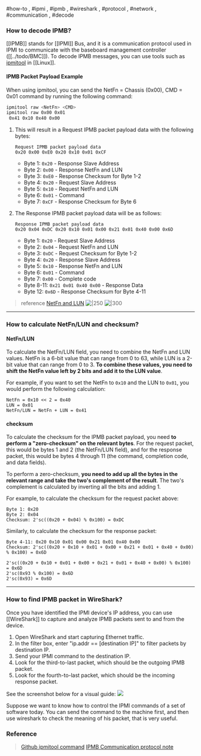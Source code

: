 #how-to , #ipmi , #ipmb , #wireshark , #protocol , #network , #communication , #decode

### How to decode IPMB?

[[IPMB]] stands for [[IPMI]] Bus, and it is a communication protocol used in IPMI to communicate with the baseboard management controller ([[../todo/BMC]]). To decode IPMB messages, you can use tools such as [ipmitool](../todo/ipmitool) in [[Linux]].

#### IPMB Packet Payload Example

When using ipmitool, you can send the NetFn = Chassis (0x00), CMD = 0x01 command by running the following command:

```bash
ipmitool raw <NetFn> <CMD>
ipmitool raw 0x00 0x01
 0x41 0x10 0x40 0x00
```

1. This will result in a Request IPMB packet payload data with the following bytes:

    ```
    Request IPMB packet payload data
    0x20 0x00 0xE0 0x20 0x10 0x01 0xCF
    ```
    * Byte 1: `0x20` - Response Slave Address
    * Byte 2: `0x00` - Response NetFn and LUN
    * Byte 3: `0xE0` - Response Checksum for Byte 1-2
    * Byte 4: `0x20` - Request Slave Address
    * Byte 5: `0x10` - Request NetFn and LUN
    * Byte 6: `0x01` - Command
    * Byte 7: `0xCF` - Response Checksum for Byte 6

2. The Response IPMB packet payload data will be as follows:

    ```
    Response IPMB packet payload data
    0x20 0x04 0xDC 0x20 0x10 0x01 0x00 0x21 0x01 0x40 0x00 0x6D
    ```

    * Byte 1: `0x20` - Request Slave Address
    * Byte 2: `0x04` - Request NetFn and LUN
    * Byte 3: `0xDC` - Request Checksum for Byte 1-2
    * Byte 4: `0x20` - Response Slave Address
    * Byte 5: `0x10` - Response NetFn and LUN
    * Byte 6: `0x01` - Command
    * Byte 7: `0x00` - Complete code
    * Byte 8-11: `0x21 0x01 0x40 0x00` - Response Data
    * Byte 12: `0x6D` - Response Checksum for Byte 4-11

> reference [NetFn and LUN](https://prayprogramer.wordpress.com/2015/06/02/ipmb%E9%80%9A%E8%A8%8A%E5%8D%94%E5%AE%9A%E7%AD%86%E8%A8%98/)
> ![|250](../../attachments/How%20to%20decode%20IPMI%20packet.png)
> ![|300](../../attachments/How%20to%20decode%20IPMI%20packet-1.png)

---

### How to calculate NetFn/LUN and checksum?

#### NetFn/LUN
To calculate the NetFn/LUN field, you need to combine the NetFn and LUN values. NetFn is a 6-bit value that can range from 0 to 63, while LUN is a 2-bit value that can range from 0 to 3. **To combine these values, you need to shift the NetFn value left by 2 bits and add it to the LUN value**.

For example, if you want to set the NetFn to `0x10` and the LUN to `0x01`, you would perform the following calculation:
```
NetFn = 0x10 << 2 = 0x40
LUN = 0x01
NetFn/LUN = NetFn + LUN = 0x41
```

#### checksum
To calculate the checksum for the IPMB packet payload, you need **to perform a "zero-checksum" on the relevant bytes**. For the request packet, this would be bytes 1 and 2 (the NetFn/LUN field), and for the response packet, this would be bytes 4 through 11 (the command, completion code, and data fields).

To perform a zero-checksum, **you need to add up all the bytes in the relevant range and take the two's complement of the result**. The two's complement is calculated by inverting all the bits and adding 1.

For example, to calculate the checksum for the request packet above:
```
Byte 1: 0x20
Byte 2: 0x04
Checksum: 2'sc((0x20 + 0x04) % 0x100) = 0xDC
```

Similarly, to calculate the checksum for the response packet:
```
Byte 4-11: 0x20 0x10 0x01 0x00 0x21 0x01 0x40 0x00
Checksum: 2'sc((0x20 + 0x10 + 0x01 + 0x00 + 0x21 + 0x01 + 0x40 + 0x00) % 0x100) = 0x6D

2'sc((0x20 + 0x10 + 0x01 + 0x00 + 0x21 + 0x01 + 0x40 + 0x00) % 0x100) = 0x6D
2'sc(0x93 % 0x100) = 0x6D
2'sc(0x93) = 0x6D
```

---

### How to find IPMB packet in WireShark?

Once you have identified the IPMI device's IP address, you can use [[WireShark]] to capture and analyze IPMB packets sent to and from the device.

1. Open WireShark and start capturing Ethernet traffic.
2. In the filter box, enter "ip.addr == [destination IP]" to filter packets by destination IP.
3. Send your IPMI command to the destination IP.
4. Look for the third-to-last packet, which should be the outgoing IPMB packet.
5. Look for the fourth-to-last packet, which should be the incoming response packet.

See the screenshot below for a visual guide:
![](../../attachments/How%20to%20decode%20IPMI%20packet-2.png)

Suppose we want to know how to control the IPMI commands of a set of software today. You can send the command to the machine first, and then use wireshark to check the meaning of his packet, that is very useful.

### Reference
> [Github ipmitool command](https://github.com/erik-smit/oohhh-what-does-this-ipmi-doooo-no-deedee-nooooo/blob/master/1-discovering/snippets/Computercheese/IPMI-Chassis%20Device%20Commands.txt)
> [IPMB Communication protocol note](https://prayprogramer.wordpress.com/2015/06/02/ipmb%E9%80%9A%E8%A8%8A%E5%8D%94%E5%AE%9A%E7%AD%86%E8%A8%98/)